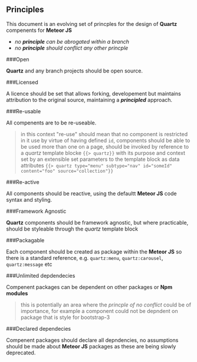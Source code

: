 ## Principles

This document is an evolving set of princples for the design of **Quartz** compenents for **Meteor JS**

  - *no __principle__ can be abrogated within a branch*
  - *no __principle__ should conflict any other princple* 

###Open

**Quartz** and any branch projects should be open source.

###Licensed

A licence should be set that allows forking, developement but maintains attribution to the original source, maintaining a **_principled_** approach.

###Re-usable

All compenents are to be re-useable.
> in this context "re-use" should mean that no component is restricted in it use by virtue of having defined `id`, components should be able to be used more than one on a page, should be invoked by reference to a *quartz* template blocke `{{> quartz}}` with its purpose and context set by an extensible set parameters to the template block as data attributes `{{> quartz type="menu" subtype="nav" id="someId" content="foo" source="collection"}}`

###Re-active

All components should be reactive, using the defaultt **Meteor JS** code syntax and styling. 

###Framework Agnostic

**Quartz** components should be framework agnostic, but where practicable, should be styleable through the *quartz* template block

###Packagable

Each component should be created as package within the **Meteor JS** so there is a standard reference, e.g. `quartz:menu`, `quartz:carousel`, `quartz:message` etc

###Unlimited depdendecies

Compenent packages can be dependent on other packages or **Npm modules** 
> this is potentially an area where the *princple of no conflict* could be of importance, for example a component could not be depndent on package that is style for bootstrap-3

###Declared dependecies

Compenent packages should declare all depndencies, no assumptions should be made about **Meteor JS** packages as these are being slowly deprecated. 

